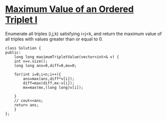 # [Maximum Value of an Ordered Triplet I](https://leetcode.com/problems/maximum-value-of-an-ordered-triplet-i/description/?envType=daily-question&envId=2025-04-02)

Enumerate all triples (i,j,k) satisfying i<j<k, and return the maximum value of all triples with values greater than or equal to 0.

```
class Solution {
public:
    long long maximumTripletValue(vector<int>& v) {
    int n=v.size();
    long long ans=0,diff=0,mx=0;

    for(int i=0;i<n;i++){
        ans=max(ans,diff*v[i]);
        diff=max(diff,mx-v[i]);
        mx=max(mx,(long long)v[i]);

    }
    // cout<<ans;
    return ans;
    }
};

```
